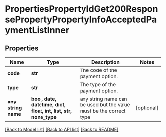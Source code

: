 # PropertiesPropertyIdGet200ResponsePropertyPropertyInfoAcceptedPaymentListInner


## Properties
Name | Type | Description | Notes
------------ | ------------- | ------------- | -------------
**code** | **str** | The code of the payment option. | 
**type** | **str** | The type of the payment option. | 
**any string name** | **bool, date, datetime, dict, float, int, list, str, none_type** | any string name can be used but the value must be the correct type | [optional]

[[Back to Model list]](../README.md#documentation-for-models) [[Back to API list]](../README.md#documentation-for-api-endpoints) [[Back to README]](../README.md)


